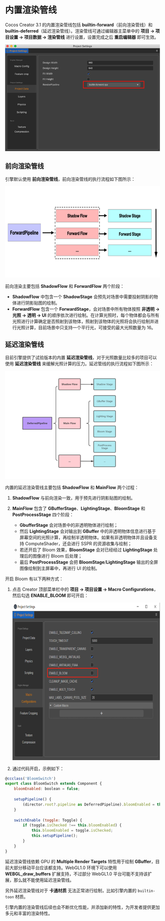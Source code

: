# 内置渲染管线

Cocos Creator 3.1 的内置渲染管线包括 **builtin-forward**（前向渲染管线）和 **builtin-deferred**（延迟渲染管线）。渲染管线可通过编辑器主菜单中的 **项目 -> 项目设置 -> 项目数据 -> 渲染管线** 进行设置，设置完成之后 **重启编辑器** 即可生效。

![setting](./image/setting.png)

## 前向渲染管线

引擎默认使用 **前向渲染管线**，前向渲染管线的执行流程如下图所示：

<img src="./image/forward-pipeline.png" width=760 height=296>

前向渲染主要包括 **ShadowFlow** 和 **ForwardFlow** 两个阶段：
- **ShadowFlow** 中包含一个 **ShadowStage** 会预先对场景中需要投射阴影的物体进行阴影贴图的绘制。
- **ForwardFlow** 包含一个 **ForwardStage**，会对场景中所有物体按照 **非透明 -> 光照 -> 透明 -> UI** 的顺序依次进行绘制。在计算光照时，每个物体都会与所有光照进行计算确定是否照射到该物体，照射到该物体的光照将会执行绘制并进行光照计算，目前场景中只支持一个平行光，可接受的最大光照数量为 16。

## 延迟渲染管线

目前引擎提供了试验版本的内置 **延迟渲染管线**，对于光照数量比较多的项目可以使用 **延迟渲染管线** 来缓解光照计算的压力。延迟管线的执行流程如下图所示：

<img src="./image/DeferredPipeline.png" width=760 height=350>

内置的延迟渲染管线主要包括 **ShadowFlow** 和 **MainFlow** 两个过程：
1. **ShadowFlow** 与前向渲染一致，用于预先进行阴影贴图的绘制。

2. **MainFlow** 包含了 **GBufferStage**、**LightingStage**、**BloomStage** 和 **PostProcessStage** 四个阶段：  
    - **GbufferStage** 会对场景中的非透明物体进行绘制；
    - 然后 **LightingStage** 会对输出到 **GBuffer** 中的非透明物体信息进行基于屏幕空间的光照计算，再绘制半透明物体。如果有非透明物体并且设备支持 ComputeShader，还会进行 SSPR 的资源收集与绘制；
    - 若还开启了 Bloom 效果，**BloomStage** 会对已经经过 **LightingStage** 处理后的图像进行 Bloom 后处理；
    - 最后 **PostProcessStage** 会把 **BloomStage**/**LightingStage** 输出的全屏图像绘制到主屏幕中，再进行 UI 的绘制。

开启 Bloom 有以下两种方式：

1. 点击 Creator 顶部菜单栏中的 **项目 -> 项目设置 -> Macro Configurations**，然后勾选 **ENABLE_BLOOM** 即可开启：

    <img src="./image/BloomEnable.png" width=760 height=510>

2. 通过代码开启，示例如下：

```js
@ccclass('BloomSwitch')
export class BloomSwitch extends Component {
    bloomEnabled: boolean = false;

    setupPipeline() {
        (director.root?.pipeline as DeferredPipeline).bloomEnabled = this.bloomEnabled;
    }

    switchEnable (toggle: Toggle) {
        if (toggle.isChecked !== this.bloomEnabled) {
            this.bloomEnabled = toggle.isChecked;
            this.setupPipeline();
        }
    }
}
```

延迟渲染管线依赖 GPU 的 **Multiple Render Targets** 特性用于绘制 **GBuffer**，目前大部分移动平台应该都支持。WebGL1.0 环境下可以使用 **WEBGL_draw_buffers** 扩展支持，不过部分 WebGL1.0 平台可能不支持该扩展，那么就不能使用延迟渲染管线。

另外延迟渲染管线对于 **卡通材质** 无法正常进行绘制，比如引擎内置的 `builtin-toon` 材质。

引擎内置的渲染管线后续也会不断优化性能，并添加新的特性，为开发者提供更加多元和丰富的渲染特性。
